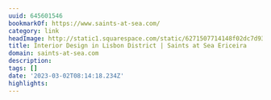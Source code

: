 ```yaml
---
uuid: 645601546
bookmarkOf: https://www.saints-at-sea.com/
category: link
headImage: http://static1.squarespace.com/static/6271507714148f02dc7d93d8/t/64b5496ae5afb921e2ca5b18/1689602410097/saints+new+logo.png?format=1500w
title: Interior Design in Lisbon District | Saints at Sea Ericeira
domain: saints-at-sea.com
description: 
tags: []
date: '2023-03-02T08:14:18.234Z'
highlights: 
---
```





